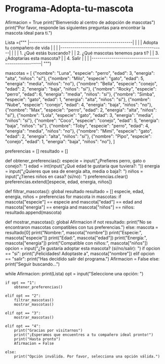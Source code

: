 # Programa-Adopta-tu-mascota
Afirmacion = True
print("Bienvenido al centro de adopción de mascotas")
print("Por favor, responde las siguientes preguntas para encontrar la mascota ideal para ti.")

Lista =("""
|----------------------------------------------------|
|                                                    |
|              Adopta tu compañero de vida           |
|                                                    |
|----------------------------------------------------|
|                                                    |
|              1. ¿Qué estás buscando?               |
|              2. ¿Qué mascotas tenemos para ti?     |
|              3. ¿Adoptarías esta mascota?          |
|              4. Salir                              |
|                                                    |
|----------------------------------------------------|
""")


mascotas = [
    {"nombre": "Luna", "especie": "perro", "edad": 3, "energia": "alta", "niños": "sí"},
    {"nombre": "Milo", "especie": "gato", "edad": 5, "energia": "media", "niños": "no"},
    {"nombre": "Bella", "especie": "conejo", "edad": 2, "energia": "baja", "niños": "sí"},
    {"nombre": "Rocky", "especie": "perro", "edad": 6, "energia": "media", "niños": "sí"},
    {"nombre": "Simba", "especie": "gato", "edad": 1, "energia": "alta", "niños": "sí"},
    {"nombre": "Nube", "especie": "conejo", "edad": 4, "energia": "baja", "niños": "no"},
    {"nombre": "Max", "especie": "perro", "edad": 2, "energia": "alta", "niños": "sí"},
    {"nombre": "Lola", "especie": "gato", "edad": 3, "energia": "media", "niños": "sí"},
    {"nombre": "Coco", "especie": "conejo", "edad": 5, "energia": "baja", "niños": "sí"},
    {"nombre": "Toby", "especie": "perro", "edad": 4, "energia": "media", "niños": "no"},
    {"nombre": "Mimi", "especie": "gato", "edad": 2, "energia": "alta", "niños": "sí"},
    {"nombre": "Pipo", "especie": "conejo", "edad": 1, "energia": "baja", "niños": "no"},
]


preferencias = []
resultado = []

def obtener_preferencias():
    especie = input("¿Prefieres perro, gato o conejo?: ")
    edad = int(input("¿Qué edad te gustaría que tuviera?: "))
    energia = input("¿Quieres que sea de energía alta, media o baja?: ")
    niños = input("¿Tienes niños en casa? (sí/no): ")
    preferencias.clear()
    preferencias.extend([especie, edad, energia, niños])

def filtrar_mascotas():
    global resultado
    resultado = []
    especie, edad, energia, niños = preferencias
    for mascota in mascotas:
        if mascota["especie"] == especie and mascota["edad"] == edad and mascota["energia"] == energia and mascota["niños"] == niños:
            resultado.append(mascota)

def mostrar_mascotas():
    global Afirmacion
    if not resultado:
        print("No se encontraron mascotas compatibles con tus preferencias.")
    else:
        mascota = resultado[0]
        print("Nombre:", mascota["nombre"])
        print("Especie:", mascota["especie"])
        print("Edad:", mascota["edad"])
        print("Energía:", mascota["energia"])
        print("Compatible con niños:", mascota["niños"])
        opcion = input("¿Te gustaría adoptar esta mascota? (si/no/salir): ")
        if opcion == "si":
            print("¡Felicidades! Adoptaste a", mascota["nombre"])
        elif opcion == "salir":
            print("Has decidido salir del programa.")
            Afirmacion = False
        else:
            print("Seguir buscando...")

while Afirmacion:
    print(Lista)
    opt = input("Seleccione una opción: ")
    
    if opt == "1":
        obtener_preferencias()
    
    elif opt == "2":
        filtrar_mascotas()
        mostrar_mascotas()
    
    elif opt == "3":
        mostrar_mascotas()
    
    elif opt == "4":
        print("Gracias por visitarnos")
        print("¡Esperamos que encuentres a tu compañero ideal pronto!")
        print("Hasta pronto")
        Afirmacion = False  
    
    else:
        print("Opción inválida. Por favor, selecciona una opción válida.")


